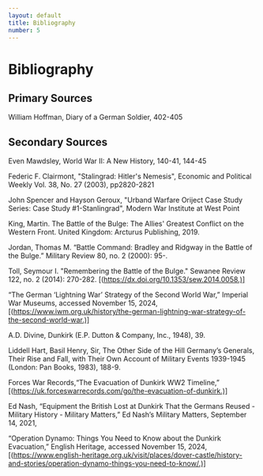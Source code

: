 ```yaml
---
layout: default
title: Bibliography
number: 5
---
```


# Bibliography

## Primary Sources

William Hoffman, Diary of a German Soldier, 402-405

## Secondary Sources

Even Mawdsley, World War II: A New History, 140-41, 144-45

Federic F. Clairmont, "Stalingrad: Hitler's Nemesis", Economic and Political Weekly Vol. 38, No. 27 (2003), pp2820-2821

John Spencer and Hayson Geroux, "Urband Warfare Oriject Case Study Series: Case Study #1-Stanlingrad", Modern War Institute at West Point

King, Martin. The Battle of the Bulge: The Allies' Greatest Conflict on the Western Front. United Kingdom: Arcturus Publishing, 2019.

Jordan, Thomas M. “Battle Command: Bradley and Ridgway in the Battle of the Bulge.” Military Review 80, no. 2 (2000): 95-.

Toll, Seymour I. "Remembering the Battle of the Bulge." Sewanee Review 122, no. 2 (2014): 270-282. [(https://dx.doi.org/10.1353/sew.2014.0058.)]

“The German ‘Lightning War’ Strategy of the Second World War,” Imperial War Museums, accessed November 15, 2024, [(https://www.iwm.org.uk/history/the-german-lightning-war-strategy-of-the-second-world-war.)]

A.D. Divine, Dunkirk (E.P. Dutton & Company, Inc., 1948), 39.

Liddell Hart, Basil Henry, Sir, The Other Side of the Hill Germany’s Generals, Their Rise and Fall, with Their Own Account of Military Events 1939-1945 (London: Pan Books, 1983), 188-9.

Forces War Records,“The Evacuation of Dunkirk WW2 Timeline,” [(https://uk.forceswarrecords.com/go/the-evacuation-of-dunkirk.)]

Ed Nash, “Equipment the British Lost at Dunkirk That the Germans Reused - Military History - Military Matters,” Ed Nash’s Military Matters, September 14, 2021, 

“Operation Dynamo: Things You Need to Know about the Dunkirk Evacuation,” English Heritage, accessed November 15, 2024, [(https://www.english-heritage.org.uk/visit/places/dover-castle/history-and-stories/operation-dynamo-things-you-need-to-know/.)]
